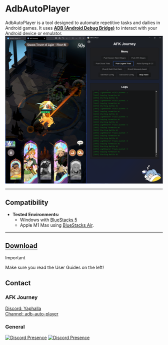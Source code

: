 # AdbAutoPlayer

AdbAutoPlayer is a tool designed to automate repetitive tasks and dailies in Android games. It uses [**ADB (Android Debug Bridge)**](https://developer.android.com/tools/adb) to interact with your Android device or emulator.
![app.png](images/app/app.png)

---


## Compatibility

- **Tested Environments:**
  - Windows with [BlueStacks 5](https://www.bluestacks.com/)
  - Apple M1 Max using [BlueStacks Air](https://www.bluestacks.com/mac).

---

## [Download](https://github.com/AdbAutoPlayer/AdbAutoPlayer/releases/latest)
> [!IMPORTANT]
> Make sure you read the User Guides on the left!

## Contact
### AFK Journey
[Discord: Yaphalla](https://discord.gg/yaphalla)  
[Channel: adb-auto-player](https://discord.com/channels/1332082220013322240/1338732933057347655)
### General
[![Discord Presence](https://lanyard.cnrad.dev/api/518169167048998913)](https://discord.com/users/518169167048998913)
[![Discord Presence](https://lanyard.cnrad.dev/api/176450119917371392)](https://discord.com/users/176450119917371392)
